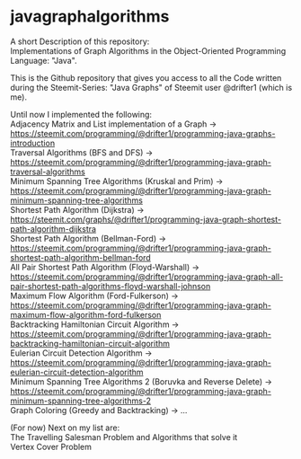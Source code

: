 # javagraphalgorithms
A short Description of this repository:  
Implementations of Graph Algorithms in the Object-Oriented Programming Language: "Java".  

This is the Github repository that gives you access to all the Code written during the Steemit-Series: "Java Graphs" of Steemit user @drifter1 (which is me).  

Until now I implemented the following:  
Adjacency Matrix and List implementation of a Graph -> https://steemit.com/programming/@drifter1/programming-java-graphs-introduction  
Traversal Algorithms (BFS and DFS) -> https://steemit.com/programming/@drifter1/programming-java-graph-traversal-algorithms  
Minimum Spanning Tree Algorithms (Kruskal and Prim) -> https://steemit.com/programming/@drifter1/programming-java-graph-minimum-spanning-tree-algorithms  
Shortest Path Algorithm (Dijkstra) -> https://steemit.com/graphs/@drifter1/programming-java-graph-shortest-path-algorithm-dijkstra  
Shortest Path Algorithm (Bellman-Ford) -> https://steemit.com/programming/@drifter1/programming-java-graph-shortest-path-algorithm-bellman-ford  
All Pair Shortest Path Algorithm (Floyd-Warshall) -> https://steemit.com/programming/@drifter1/programming-java-graph-all-pair-shortest-path-algorithms-floyd-warshall-johnson  
Maximum Flow Algorithm (Ford-Fulkerson) -> https://steemit.com/programming/@drifter1/programming-java-graph-maximum-flow-algorithm-ford-fulkerson  
Backtracking Hamiltonian Circuit Algorithm -> https://steemit.com/programming/@drifter1/programming-java-graph-backtracking-hamiltonian-circuit-algorithm  
Eulerian Circuit Detection Algorithm -> https://steemit.com/programming/@drifter1/programming-java-graph-eulerian-circuit-detection-algorithm  
Minimum Spanning Tree Algorithms 2 (Boruvka and Reverse Delete) -> https://steemit.com/programming/@drifter1/programming-java-graph-minimum-spanning-tree-algorithms-2  
Graph Coloring (Greedy and Backtracking) -> ...  

(For now) Next on my list are:  
The Travelling Salesman Problem and Algorithms that solve it  
Vertex Cover Problem
